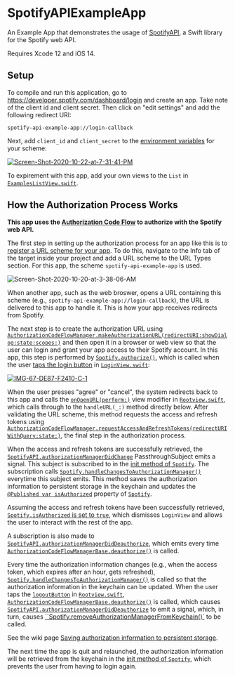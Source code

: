 # SpotifyAPIExampleApp

An Example App that demonstrates the usage of [SpotifyAPI](https://github.com/Peter-Schorn/SpotifyAPI), a Swift library for the Spotify web API.

Requires Xcode 12 and iOS 14.

## Setup

To compile and run this application, go to https://developer.spotify.com/dashboard/login and create an app. Take note of the client id and client secret. Then click on "edit settings" and add the following redirect URI:
```
spotify-api-example-app://login-callback
```

Next, add `client_id` and `client_secret` to the [environment variables][1] for your scheme:

<a href="https://ibb.co/sy3ZtCq"><img src="https://i.ibb.co/dGKR7tD/Screen-Shot-2020-10-22-at-7-31-41-PM.png" alt="Screen-Shot-2020-10-22-at-7-31-41-PM" border="0"></a>



To expirement with this app, add your own views to the `List` in [`ExamplesListView.swift`][2].  



## How the Authorization Process Works

**This app uses the [Authorization Code Flow][3] to authorize with the Spotify web API.**

The first step in setting up the authorization process for an app like this is to [register a URL scheme for your app][4]. To do this, navigate to the Info tab of the target inside your project and add a URL scheme to the URL Types section. For this app, the scheme `spotify-api-example-app` is used.

<img src="https://i.ibb.co/qdBR6C8/Screen-Shot-2020-10-20-at-3-38-06-AM.png" alt="Screen-Shot-2020-10-20-at-3-38-06-AM" border="0">

When another app, such as the web broswer, opens a URL containing this scheme (e.g., `spotify-api-example-app://login-callback`), the URL is delivered to this app to handle it. This is how your app receives redirects from Spotify.

The next step is to create the authorization URL using [`AuthorizationCodeFlowManager.makeAuthorizationURL(redirectURI:showDialog:state:scopes:)`][5] and then open it in a browser or web view so that the user can login and grant your app access to their Spotify account. In this app, this step is performed by [`Spotify.authorize()`][6], which is called when the user [taps the login button][7] in [`LoginView.swift`][8]:

<a href="https://ibb.co/Bc7ZYzV"><img src="https://i.ibb.co/17pq4vf/IMG-67-DE87-F2410-C-1.jpg" alt="IMG-67-DE87-F2410-C-1" border="0"></a>

When the user presses "agree" or "cancel", the system redirects back to this app and calls the [`onOpenURL(perform:)`][9] view modifier in [`Rootview.swift`][10], which calls through to the `handleURL(_:)` method directly below. After validating the URL scheme, this method requests the access and refresh tokens using [`AuthorizationCodeFlowManager.requestAccessAndRefreshTokens(redirectURIWithQuery:state:)`][11], the final step in the authorization process.

When the access and refresh tokens are successfully retrieved, the [`SpotifyAPI.authorizationManagerDidChange`][12] PassthroughSubject emits a signal. This subject is subscribed to in the [init method of `Spotify`][13]. The subscription calls [`Spotify.handleChangesToAuthorizationManager()`][14] everytime this subject emits. This method saves the authorization information to persistent storage in the keychain and updates the [`@Published var isAuthorized`][15] property of [`Spotify`][19].  

Assuming the access and refresh tokens have been successfully retrieved, [`Spotify.isAuthorized` is set to `true`][16], which dismisses `LoginView` and allows the user to interact with the rest of the app.

A subscription is also made to [`SpotifyAPI.authorizationManagerDidDeauthorize`][22], which emits every time [`AuthorizationCodeFlowManagerBase.deauthorize()`][23] is called.

Every time the authorization information changes (e.g., when the access token, which expires after an hour, gets refreshed), [`Spotify.handleChangesToAuthorizationManager()`][14] is called so that the authorization information in the keychain can be updated.  When the user taps the [`logoutButton`][21] in [`Rootview.swift`][10], [`AuthorizationCodeFlowManagerBase.deauthorize()`][24] is called, which causes [`SpotifyAPI.authorizationManagerDidDeauthorize`][22] to emit a signal, which, in turn, causes [``Spotify.removeAuthorizationManagerFromKeychain()`][20] to be called.

See the wiki page [Saving authorization information to persistent storage][17].

The next time the app is quit and relaunched, the authorization information will be retrieved from the keychain in the [init method of `Spotify`][13], which prevents the user from having to login again.

[1]: https://help.apple.com/xcode/mac/11.4/index.html?localePath=en.lproj#/dev3ec8a1cb4
[2]:  https://github.com/Peter-Schorn/SpotifyAPIExampleApp/blob/main/SpotifyAPIExampleApp/Views/ExamplesListView.swift
[3]: https://github.com/Peter-Schorn/SpotifyAPI#authorizing-with-the-authorization-code-flow
[4]: https://developer.apple.com/documentation/xcode/allowing_apps_and_websites_to_link_to_your_content/defining_a_custom_url_scheme_for_your_app
[5]: https://peter-schorn.github.io/SpotifyAPI/Classes/AuthorizationCodeFlowManager.html#/s:13SpotifyWebAPI28AuthorizationCodeFlowManagerC04makeD3URL11redirectURI10showDialog5state6scopes10Foundation0I0VSgAK_SbSSSgShyAA5ScopeOGtF
[6]: https://github.com/Peter-Schorn/SpotifyAPIExampleApp/blob/ada70667e0f1b41ea3d872c258abd54a20028871/SpotifyAPIExampleApp/Model/Spotify.swift#L155-L178
[7]: https://github.com/Peter-Schorn/SpotifyAPIExampleApp/blob/ada70667e0f1b41ea3d872c258abd54a20028871/SpotifyAPIExampleApp/Views/LoginView.swift#L101
[8]: https://github.com/Peter-Schorn/SpotifyAPIExampleApp/blob/main/SpotifyAPIExampleApp/Views/LoginView.swift
[9]: https://github.com/Peter-Schorn/SpotifyAPIExampleApp/blob/ada70667e0f1b41ea3d872c258abd54a20028871/SpotifyAPIExampleApp/Views/RootView.swift#L40
[10]: https://github.com/Peter-Schorn/SpotifyAPIExampleApp/blob/main/SpotifyAPIExampleApp/Views/RootView.swift
[11]: https://peter-schorn.github.io/SpotifyAPI/Classes/AuthorizationCodeFlowManager.html#/s:13SpotifyWebAPI28AuthorizationCodeFlowManagerC29requestAccessAndRefreshTokens20redirectURIWithQuery5state7Combine12AnyPublisherVyyts5Error_pG10Foundation3URLV_SSSgtF
[12]: https://peter-schorn.github.io/SpotifyAPI/Classes/SpotifyAPI.html#/s:13SpotifyWebAPI0aC0C29authorizationManagerDidChange7Combine18PassthroughSubjectCyyts5NeverOGvp
[13]: https://github.com/Peter-Schorn/SpotifyAPIExampleApp/blob/ada70667e0f1b41ea3d872c258abd54a20028871/SpotifyAPIExampleApp/Model/Spotify.swift#L87-L143
[14]: https://github.com/Peter-Schorn/SpotifyAPIExampleApp/blob/ada70667e0f1b41ea3d872c258abd54a20028871/SpotifyAPIExampleApp/Model/Spotify.swift#L194-L225
[15]: https://github.com/Peter-Schorn/SpotifyAPIExampleApp/blob/ada70667e0f1b41ea3d872c258abd54a20028871/SpotifyAPIExampleApp/Model/Spotify.swift#L68
[16]: https://github.com/Peter-Schorn/SpotifyAPIExampleApp/blob/ada70667e0f1b41ea3d872c258abd54a20028871/SpotifyAPIExampleApp/Model/Spotify.swift#L200

[17]: https://github.com/Peter-Schorn/SpotifyAPI/wiki/Saving-authorization-information-to-persistent-storage.

[19]: https://github.com/Peter-Schorn/SpotifyAPIExampleApp/blob/main/SpotifyAPIExampleApp/Model/Spotify.swift
[20]: https://github.com/Peter-Schorn/SpotifyAPIExampleApp/blob/9feaff27b4d64b0e25df65d38c0ea75656e38802/SpotifyAPIExampleApp/Model/Spotify.swift#L233-L257
[21]: https://github.com/Peter-Schorn/SpotifyAPIExampleApp/blob/9feaff27b4d64b0e25df65d38c0ea75656e38802/SpotifyAPIExampleApp/Views/RootView.swift#L116-L133
[22]: https://peter-schorn.github.io/SpotifyAPI/Classes/SpotifyAPI.html#/s:13SpotifyWebAPI0aC0C34authorizationManagerDidDeauthorize7Combine18PassthroughSubjectCyyts5NeverOGvp
[23]: https://peter-schorn.github.io/SpotifyAPI/Classes/AuthorizationCodeFlowManagerBase.html#/s:13SpotifyWebAPI32AuthorizationCodeFlowManagerBaseC11deauthorizeyyF
[24]: https://peter-schorn.github.io/SpotifyAPI/Classes/AuthorizationCodeFlowManagerBase.html#/s:13SpotifyWebAPI32AuthorizationCodeFlowManagerBaseC11deauthorizeyyF
